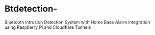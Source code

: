 # Btdetection-
Bluetooth Intrusion Detection System with Home Base Alarm Integration using Raspberry Pi and Cloudflare Tunnels
